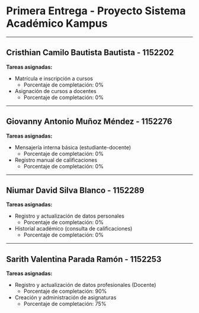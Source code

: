 # Primera Entrega - Proyecto Sistema Académico Kampus

---

## Cristhian Camilo Bautista Bautista - 1152202

**Tareas asignadas:**
- Matrícula e inscripción a cursos  
  - Porcentaje de completación: 0%
- Asignación de cursos a docentes  
  - Porcentaje de completación: 0%

---

## Giovanny Antonio Muñoz Méndez - 1152276

**Tareas asignadas:**
- Mensajería interna básica (estudiante-docente)  
  - Porcentaje de completación: 0%
- Registro manual de calificaciones  
  - Porcentaje de completación: 0%

---

## Niumar David Silva Blanco - 1152289

**Tareas asignadas:**
- Registro y actualización de datos personales  
  - Porcentaje de completación: 0%
- Historial académico (consulta de calificaciones)  
  - Porcentaje de completación: 0%

---

## Sarith Valentina Parada Ramón - 1152253

**Tareas asignadas:**
- Registro y actualización de datos profesionales (Docente)  
  - Porcentaje de completación: 90%
- Creación y administración de asignaturas  
  - Porcentaje de completación: 75%
